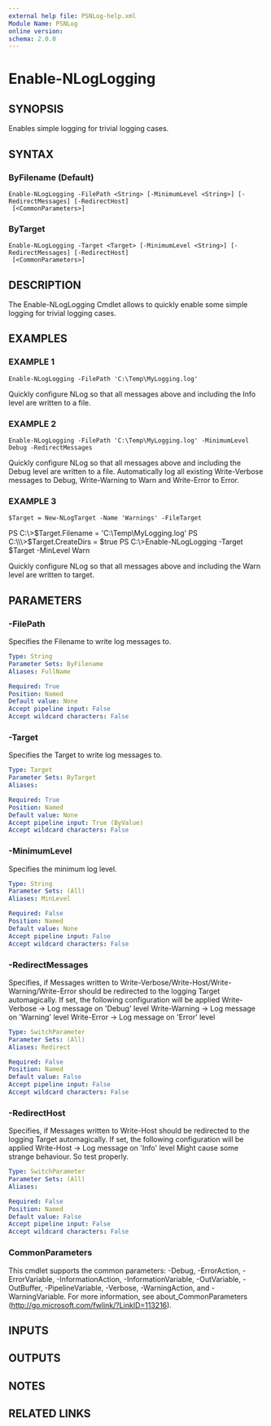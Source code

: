 ```yaml
---
external help file: PSNLog-help.xml
Module Name: PSNLog
online version:
schema: 2.0.0
---
```


# Enable-NLogLogging

## SYNOPSIS
Enables simple logging for trivial logging cases.

## SYNTAX

### ByFilename (Default)
```
Enable-NLogLogging -FilePath <String> [-MinimumLevel <String>] [-RedirectMessages] [-RedirectHost]
 [<CommonParameters>]
```

### ByTarget
```
Enable-NLogLogging -Target <Target> [-MinimumLevel <String>] [-RedirectMessages] [-RedirectHost]
 [<CommonParameters>]
```

## DESCRIPTION
The Enable-NLogLogging Cmdlet allows to quickly enable some simple logging
for trivial logging cases.

## EXAMPLES

### EXAMPLE 1
```
Enable-NLogLogging -FilePath 'C:\Temp\MyLogging.log'
```

Quickly configure NLog so that all messages above and including the Info level are written to a file.

### EXAMPLE 2
```
Enable-NLogLogging -FilePath 'C:\Temp\MyLogging.log' -MinimumLevel Debug -RedirectMessages
```

Quickly configure NLog so that all messages above and including the Debug level are written to a file.
Automatically log all existing Write-Verbose messages to Debug, Write-Warning to Warn and Write-Error to Error.

### EXAMPLE 3
```
$Target = New-NLogTarget -Name 'Warnings' -FileTarget
```

PS C:\\\>$Target.Filename = 'C:\Temp\MyLogging.log'
PS C:\\\>$Target.CreateDirs = $true
PS C:\\\>Enable-NLogLogging -Target $Target -MinLevel Warn

Quickly configure NLog so that all messages above and including the Warn level are written to target.

## PARAMETERS

### -FilePath
Specifies the Filename to write log messages to.

```yaml
Type: String
Parameter Sets: ByFilename
Aliases: FullName

Required: True
Position: Named
Default value: None
Accept pipeline input: False
Accept wildcard characters: False
```

### -Target
Specifies the Target to write log messages to.

```yaml
Type: Target
Parameter Sets: ByTarget
Aliases:

Required: True
Position: Named
Default value: None
Accept pipeline input: True (ByValue)
Accept wildcard characters: False
```

### -MinimumLevel
Specifies the minimum log level.

```yaml
Type: String
Parameter Sets: (All)
Aliases: MinLevel

Required: False
Position: Named
Default value: None
Accept pipeline input: False
Accept wildcard characters: False
```

### -RedirectMessages
Specifies, if Messages written to Write-Verbose/Write-Host/Write-Warning/Write-Error should be
redirected to the logging Target automagically.
If set, the following configuration will be applied
Write-Verbose -\> Log message on 'Debug' level
Write-Warning -\> Log message on 'Warning' level
Write-Error -\> Log message on 'Error' level

```yaml
Type: SwitchParameter
Parameter Sets: (All)
Aliases: Redirect

Required: False
Position: Named
Default value: False
Accept pipeline input: False
Accept wildcard characters: False
```

### -RedirectHost
Specifies, if Messages written to Write-Host should be
redirected to the logging Target automagically.
If set, the following configuration will be applied
Write-Host -\> Log message on 'Info' level
Might cause some strange behaviour.
So test properly.

```yaml
Type: SwitchParameter
Parameter Sets: (All)
Aliases:

Required: False
Position: Named
Default value: False
Accept pipeline input: False
Accept wildcard characters: False
```

### CommonParameters
This cmdlet supports the common parameters: -Debug, -ErrorAction, -ErrorVariable, -InformationAction, -InformationVariable, -OutVariable, -OutBuffer, -PipelineVariable, -Verbose, -WarningAction, and -WarningVariable.
For more information, see about_CommonParameters (http://go.microsoft.com/fwlink/?LinkID=113216).

## INPUTS

## OUTPUTS

## NOTES

## RELATED LINKS
